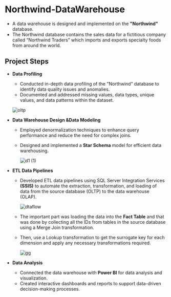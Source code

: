 # Northwind-DataWarehouse
- A data warehouse is designed and implemented on the **"Northwind"** database.<br /> 
- The Northwind database contains the sales data for a fictitious company called “Northwind Traders” which imports and exports specialty foods from around the world.

## Project Steps
- **Data Profiling** <br />
   - Conducted in-depth data profiling of the "Northwind" database to identify data quality issues and anomalies.<br /> 
   - Documented and addressed missing values, data types, unique values, and data patterns within the dataset. <br />

   ![oltp](https://github.com/Yasmeen-Shamakh/Northwind-DataWarehouse/assets/57462948/534e1e9d-ff35-4b9b-8eff-770fde6d77d9)



- **Data Warehouse Design &Data Modeling**  <br />
   - Employed denormalization techniques to enhance query performance and reduce the need for complex joins.
   - Designed and implemented a **Star Schema** model for efficient data warehousing.
 
     ![d1 (1)](https://github.com/Yasmeen-Shamakh/Northwind-DataWarehouse/assets/57462948/7e475132-cb5b-49af-b020-d0674c2caf13)



- **ETL Data Pipelines** <br />
   - Developed ETL data pipelines using SQL Server Integration Services **(SSIS)** to automate the extraction, transformation, and loading of data from the source database (OLTP) to the data warehouse (OLAP).
     
     ![dtaflow](https://github.com/Yasmeen-Shamakh/Northwind-DataWarehouse/assets/57462948/d7c0f108-545a-4023-ba39-7f6070466711)

   - The important part was loading the data into the **Fact Table** and that was done by collecting all the IDs from tables in the source database using a Merge Join transformation.
   - Then, use a Lookup transformation to get the surrogate key for each dimension and apply any necessary transformations required.
     
     ![gg](https://github.com/Yasmeen-Shamakh/Northwind-DataWarehouse/assets/57462948/9af4c2ae-77a8-4db8-aeb0-437509de9a79)


- **Data Analysis** <br />
   - Connected  the data warehouse with **Power BI** for data analysis and visualization.<br />
   - Created interactive dashboards and reports to support data-driven decision-making processes.<br />

